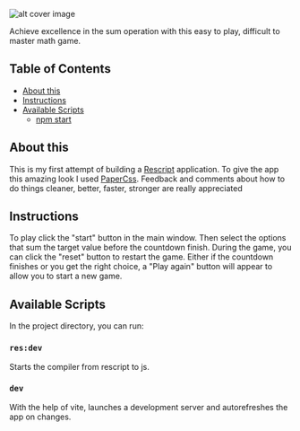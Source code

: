 ![alt cover image](https://drive.google.com/uc?export=view&id=1QWObulfe-VViWJ-Fmt0ZYjN9tyCdILTS)

Achieve excellence in the sum operation with this easy to play, difficult to master math game.

## Table of Contents

- [About this](#about-this)
- [Instructions](#instructions)
- [Available Scripts](#available-scripts)
  - [npm start](#npm-start)

## About this

This is my first attempt of building a [Rescript](https://rescript-lang.org/) application. To give the app this amazing look I used [PaperCss](https://www.getpapercss.com/). Feedback and comments about how to do things cleaner, better, faster, stronger are really appreciated

## Instructions

To play click the "start" button in the main window. Then select the options that sum the target value before the countdown finish. During the game, you can click the "reset" button to restart the game. Either if the countdown finishes or you get the right choice, a "Play again" button will appear to allow you to start a new game.

## Available Scripts

In the project directory, you can run:

### `res:dev`
Starts the compiler from rescript to js.

### `dev`
With the help of vite, launches a development server and autorefreshes the app on changes.
